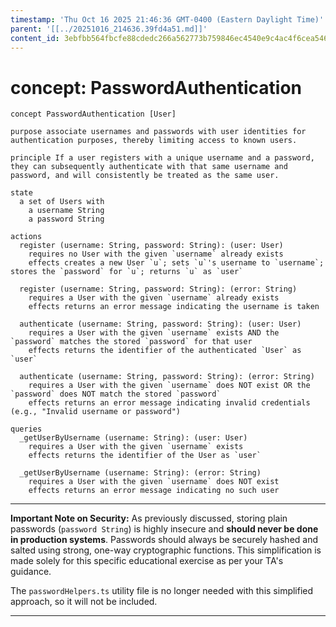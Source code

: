 ```yaml
---
timestamp: 'Thu Oct 16 2025 21:46:36 GMT-0400 (Eastern Daylight Time)'
parent: '[[../20251016_214636.39fd4a51.md]]'
content_id: 3ebfbb564fbcfe88cdedc266a562773b759846ec4540e9c4ac4f6cea54694c83
---
```


# concept: PasswordAuthentication

```
concept PasswordAuthentication [User]

purpose associate usernames and passwords with user identities for authentication purposes, thereby limiting access to known users.

principle If a user registers with a unique username and a password, they can subsequently authenticate with that same username and password, and will consistently be treated as the same user.

state
  a set of Users with
    a username String
    a password String

actions
  register (username: String, password: String): (user: User)
    requires no User with the given `username` already exists
    effects creates a new User `u`; sets `u`'s username to `username`; stores the `password` for `u`; returns `u` as `user`

  register (username: String, password: String): (error: String)
    requires a User with the given `username` already exists
    effects returns an error message indicating the username is taken

  authenticate (username: String, password: String): (user: User)
    requires a User with the given `username` exists AND the `password` matches the stored `password` for that user
    effects returns the identifier of the authenticated `User` as `user`

  authenticate (username: String, password: String): (error: String)
    requires a User with the given `username` does NOT exist OR the `password` does NOT match the stored `password`
    effects returns an error message indicating invalid credentials (e.g., "Invalid username or password")

queries
  _getUserByUsername (username: String): (user: User)
    requires a User with the given `username` exists
    effects returns the identifier of the User as `user`

  _getUserByUsername (username: String): (error: String)
    requires a User with the given `username` does NOT exist
    effects returns an error message indicating no such user
```

***

**Important Note on Security:**
As previously discussed, storing plain passwords (`password String`) is highly insecure and **should never be done in production systems**. Passwords should always be securely hashed and salted using strong, one-way cryptographic functions. This simplification is made solely for this specific educational exercise as per your TA's guidance.

The `passwordHelpers.ts` utility file is no longer needed with this simplified approach, so it will not be included.

***
